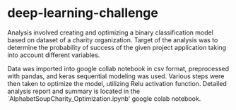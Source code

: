 # deep-learning-challenge

Analysis involved creating and optimizing a binary classification model based on dataset of a charity organization. Target of the analysis was to determine the probability of success of the given project application taking into account different variables.

Data was imported into google collab notebook in csv format, preprocessed with pandas, and keras sequential modeling was used. 
Various steps were then taken to optimize the model, utilizing Relu activation function. Detailed analysis report and summary is located in the `AlphabetSoupCharity_Optimization.ipynb' google colab notebook. 

